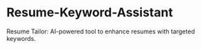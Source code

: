 # Resume-Keyword-Assistant
Resume Tailor: AI-powered tool to enhance resumes with targeted keywords.
